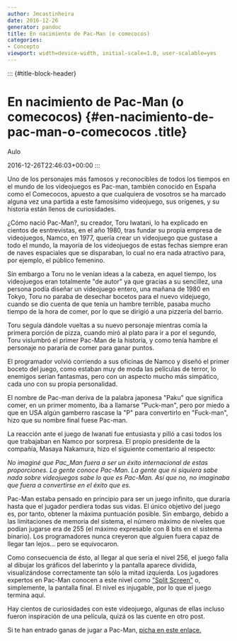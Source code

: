 ```yaml
---
author: Jmcastinheira
date: 2016-12-26
generator: pandoc
title: En nacimiento de Pac-Man (o comecocos)
categories:
- Concepto
viewport: width=device-width, initial-scale=1.0, user-scalable=yes
---
```


::: {#title-block-header}
# En nacimiento de Pac-Man (o comecocos) {#en-nacimiento-de-pac-man-o-comecocos .title}

Aulo

2016-12-26T22:46:03+00:00
:::

Uno de los personajes más famosos y reconocibles de todos los tiempos en
el mundo de los videojuegos es Pac-man, también conocido en España como
el Comecocos, apuesto a que cualquiera de vosotros se ha marcado alguna
vez una partida a este famosísimo videojuego, sus orígenes, y su
historia están llenos de curiosidades.

¿Cómo nació Pac-Man?, su creador, Toru Iwatani, lo ha explicado en
cientos de esntrevistas, en el año 1980, tras fundar su propia empresa
de videojuegos, Namco, en 1977, quería crear un videojuego que gustase a
todo el mundo, la mayoría de los videojuegos de estas fechas siempre
eran de naves espaciales que se disparaban, lo cual no era nada
atractivo para, por ejemplo, el público femenino.

Sin embargo a Toru no le venían ideas a la cabeza, en aquel tiempo, los
videojuegos eran totalmente "de autor" ya que gracias a su sencillez,
una persona podía diseñar un videojuego entero, una mañana de 1980 en
Tokyo, Toru no paraba de desechar bocetos para el nuevo videjuego,
cuando se dio cuenta de que tenía un hambre terrible, pasaba mucho
tiempo de la hora de comer, por lo que se dirigió a una pizzería del
barrio.

Toru seguía dándole vueltas a su nuevo personaje mientras comía la
primera porción de pizza, cuando miró al plato para ir a por el segundo,
Toru vislumbró el primer Pac-Man de la historia, y como tenía hambre el
personaje no pararía de comer para ganar puntos.

El programador volvió corriendo a sus oficinas de Namco y diseñó el
primer boceto del juego, como estaban muy de moda las películas de
terror, lo enemigos serían fantasmas, pero con un aspecto mucho más
simpático, cada uno con su propia personalidad.

El nombre de Pac-man deriva de la palabra japonesa "Paku" que significa
comer, en un primer momento, iba a llamarse "Puck-man", pero por miedo a
que en USA algún gamberro rascase la "P" para convertirlo en "Fuck-man",
hizo que su nombre final fuese Pac-man.

La reacción ante el juego de Iwanati fue entusiasta y pilló a casi todos
los que trabajaban en Namco por sorpresa. El propio presidente de la
compañía, Masaya Nakamura, hizo el siguiente comentario al respecto:

*No imaginé que Pac_Man fuera a ser un éxito internacional de estas
proporciones. La gente conoce Pac-Man. La gente que ni siquiera sabe
nada sobre videojuegos sabe lo que es Pac-Man. Así que no, no imaginaba
que fuera a convertirse en el éxito que es.*

Pac-Man estaba pensado en principio para ser un juego infinito, que
duraría hasta que el jugador perdiera todas sus vidas. El único objetivo
del juego es, por tanto, obtener la máxima puntuación posible. Sin
embargo, debido a las limitaciones de memoria del sistema, el número
máximo de niveles que podían jugarse era de 255 (el máximo expresable
con 8 bits en el sistema binario). Los programadores nunca creyeron que
alguien fuera capaz de llegar tan lejos... pero se equivocaron.

Como consecuencia de ésto, al llegar al que sería el nivel 256, el juego
falla al dibujar los gráficos del laberinto y la pantalla aparece
dividida, visualizándose correctamente tan sólo la mitad izquierda. Los
jugadores expertos en Pac-Man conocen a este nivel como ["Split
Screen"](http://en.wikipedia.org/wiki/Pacman#Split-screen_level) o,
simplemente, la pantalla final. El nivel es injugable, por lo que el
juego termina aquí.

Hay cientos de curiosidades con este videojuego, algunas de ellas
incluso fueron inspiración de una película, quizá os las cuente en otro
post.

Si te han entrado ganas de jugar a Pac-Man, [picha en este
enlace.](http://www.freepacman.org/)

 
